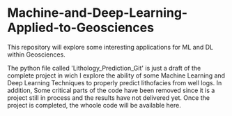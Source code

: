 # Machine-and-Deep-Learning-Applied-to-Geosciences
This repository will explore some interesting applications for ML and DL within Geosciences.

The python file called 'Lithology_Prediction_Git' is just a draft of the complete project in wich I explore the ability of some Machine Learning and Deep Learning Techniques to properly predict lithofacies from well logs. In addition, Some critical parts of the code have been removed since it is a project still in process and the results have not delivered yet. Once the project is completed, the whoole code will be available here. 
